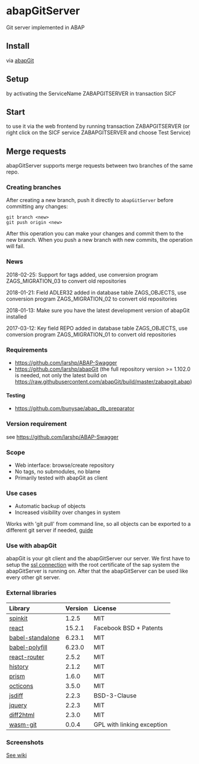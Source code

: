 # abapGitServer
Git server implemented in ABAP

## Install

via [abapGit](https://www.abapgit.org)

## Setup

by activating the ServiceName ZABAPGITSERVER in transaction SICF

## Start

to use it via the web frontend by running transaction ZABAPGITSERVER (or right click on the SICF service ZABAPGITSERVER and choose Test Service)

## Merge requests
abapGitServer supports merge requests between two branches of the same repo.

### Creating branches
After creating a new branch, push it directly to `abapGitServer` before committing any changes:
```
git branch <new>
git push origin <new>
```
After this operation you can make your changes and commit them to the new branch.
When you push a new branch with new commits, the operation will fail.

### News
2018-02-25: Support for tags added, use conversion program ZAGS_MIGRATION_03 to convert old repositories

2018-01-21: Field ADLER32 added in database table ZAGS_OBJECTS, use conversion program ZAGS_MIGRATION_02 to convert old repositories

2018-01-13: Make sure you have the latest development version of abapGit installed

2017-03-12: Key field REPO added in database table ZAGS_OBJECTS, use conversion program ZAGS_MIGRATION_01 to convert old repositories

### Requirements
- https://github.com/larshp/ABAP-Swagger
- https://github.com/larshp/abapGit (the full repository version >= 1.102.0 is needed, not only the latest build on https://raw.githubusercontent.com/abapGit/build/master/zabapgit.abap)

#### Testing
- https://github.com/bunysae/abap_db_preparator

### Version requirement
see https://github.com/larshp/ABAP-Swagger

### Scope
- Web interface: browse/create repository
- No tags, no submodules, no blame
- Primarily tested with abapGit as client

### Use cases
- Automatic backup of objects
- Increased visibility over changes in system

Works with 'git pull' from command line, so all objects can be exported to a different git server if needed, [guide](https://help.github.com/articles/importing-a-git-repository-using-the-command-line/)

### Use with abapGit
abapGit is your git client and the abapGitServer our server. We first have to setup the [ssl connection](https://docs.abapgit.org/guide-ssl-setup.html) with the root certificate of the sap system the abapGitServer is running on.
After that the abapGitServer can be used like every other git server.

### External libraries

Library   | Version | License
:------------ | :------------ | :------------
[spinkit](https://github.com/tobiasahlin/SpinKit) | 1.2.5 | MIT
[react](https://github.com/facebook/react) | 15.2.1 | Facebook BSD + Patents
[babel-standalone](https://github.com/babel/babel-standalone) | 6.23.1 | MIT
[babel-polyfill](https://github.com/babel/babel/tree/master/packages/babel-polyfill) | 6.23.0 | MIT
[react-router](https://github.com/ReactTraining/react-router) | 2.5.2 | MIT
[history](https://github.com/ReactTraining/history) | 2.1.2 | MIT
[prism](https://github.com/PrismJS/prism) | 1.6.0 | MIT
[octicons](https://github.com/primer/octicons/) | 3.5.0 | MIT
[jsdiff](https://github.com/kpdecker/jsdiff) | 2.2.3 | BSD-3-Clause
[jquery](https://github.com/jquery/jquery) | 2.2.3 | MIT
[diff2html](https://github.com/rtfpessoa/diff2html) | 2.3.0 | MIT
[wasm-git](https://github.com/petersalomonsen/wasm-git) | 0.0.4 | GPL with linking exception

### Screenshots
[See wiki](https://github.com/larshp/abapGitServer/wiki/Screenshots)
